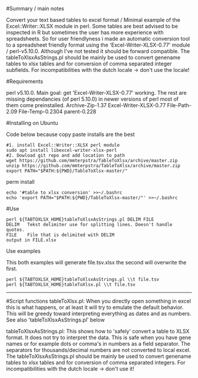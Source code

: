 #Summary / main notes

Convert your text based tables to excel format / Minimal example of the Excel::Writer::XLSX module in perl.
Some tables are best advised to be inspected in R but sometimes the user has more experience with spreadsheets. So for user friendlyness i made an automatic conversion tool to a spreadsheet friendly format using the 'Excel-Writer-XLSX-0.77' module / perl-v5.10.0. Although I've not tested it should be forward compatible.
The tableToXlsxAsStrings.pl should be mainly be used to convert genename tables to xlsx tables and for conversion of comma separated integer subfields. For incompatibilities with the dutch locale -> don't use the locale!

#Requirements

perl v5.10.0. Main goal: get 'Excel-Writer-XLSX-0.77' working. The rest are missing dependancies (of perl 5.10.0) in newer versions of perl most of them come preinstalled.
Archive-Zip-1.37
Excel-Writer-XLSX-0.77
File-Path-2.09
File-Temp-0.2304
parent-0.228

#Installing on Ubuntu

Code below because copy paste installs are the best
```
#1. install Excel::Writer::XLSX perl module 
sudo apt install libexcel-writer-xlsx-perl
#2. Dowload git repo and add location to path
wget https://github.com/mmterpstra/TableToXlsx/archive/master.zip
unzip https://github.com/mmterpstra/TableToXlsx/archive/master.zip
export PATH="$PATH:${PWD}/TableToXlsx-master/"
```
perm install
```
echo '#table to xlsx conversion' >>~/.bashrc
echo 'export PATH="$PATH:${PWD}/TableToXlsx-master/"' >>~/.bashrc
```

#Use

```
perl ${TABTOXLSX_HOME}tableToXlsxAsStrings.pl DELIM FILE
DELIM	Tekst delimiter use for splitting lines. Doesn't handle quotes.
FILE	File that is delimited with DELIM
output in FILE.xlsx
```

Use examples

This both examples will generate file.tsv.xlsx the second will overwrite the first.

```
perl ${TABTOXLSX_HOME}tableToXlsxAsStrings.pl \\t file.tsv
perl ${TABTOXLSX_HOME}tableToXlsx.pl \\t file.tsv
```

---
#Script functions
tableToXlsx.pl:
When you directly open something in excel this is what happens, or at least it will try to emulate the default behavior. This will be greedy toward interpreting everything as dates and as numbers. See also 'tableToXlsxAsStrings.pl' below

tableToXlsxAsStrings.pl:
This shows how to 'safely' convert a table to XLSX format. It does not try to interpret the data. This is safe when you have gene names or for example dots or comma's in numbers as a field separator. The separators for thousands/decimal numbers are not converted to local excel. The tableToXlsxAsStrings.pl should be mainly be used to convert genename tables to xlsx tables and for conversion of comma separated integers. For incompatibilities with the dutch locale -> don't use it!


